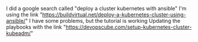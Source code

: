 I did a google search called "deploy a cluster kubernetes with ansible"
I'm using the link "https://buildvirtual.net/deploy-a-kubernetes-cluster-using-ansible/"
I have some problems, but the tutorial is working
Updating the playbooks with the link "https://devopscube.com/setup-kubernetes-cluster-kubeadm/"